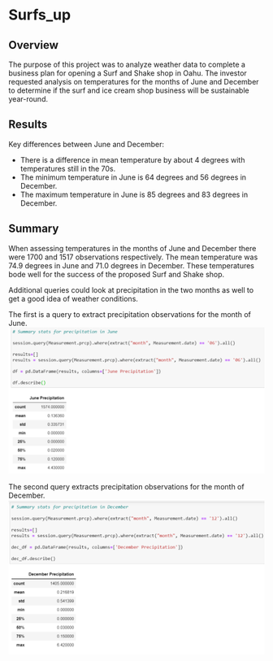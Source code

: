 # Surfs_up

## Overview

The purpose of this project was to analyze weather data to complete a business plan for opening a Surf and Shake shop in Oahu. The investor requested analysis on temperatures for the months of June and December to determine if the surf and ice cream shop business will be sustainable year-round. 


## Results

Key differences between June and December:

- There is a difference in mean temperature by about 4 degrees with temperatures still in the 70s. 
- The minimum temperature in June is 64 degrees and 56 degrees in December.
- The maximum temperature in June is 85 degrees and 83 degrees in December.


## Summary
When assessing temperatures in the months of June and December there were 1700 and 1517 observations respectively. The mean temperature was 74.9 degrees in June and 71.0 degrees in December. These temperatures bode well for the success of the proposed Surf and Shake shop. 

Additional queries could look at precipitation in the two months as well to get a good idea of weather conditions. 

The first is a query to extract precipitation observations for the month of June.
![June](https://github.com/Aleahkita/Surfs_up/blob/main/Precipitation_June.png)

The second query extracts precipitation observations for the month of December.
![Dec](https://github.com/Aleahkita/Surfs_up/blob/main/Precipitation_Dec.png)
